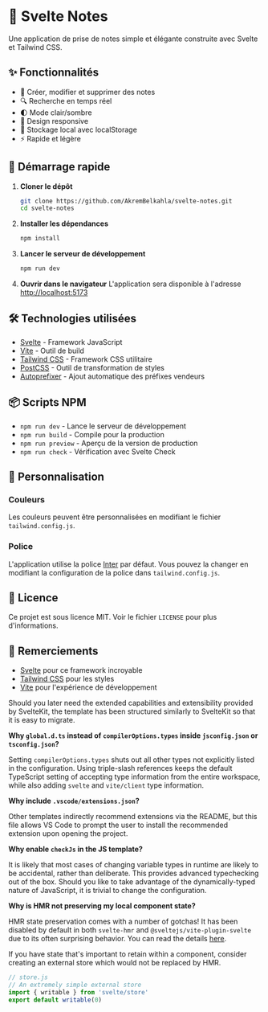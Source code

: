 # 📝 Svelte Notes 

Une application de prise de notes simple et élégante construite avec Svelte et Tailwind CSS.

## ✨ Fonctionnalités

- 📝 Créer, modifier et supprimer des notes
- 🔍 Recherche en temps réel
- 🌓 Mode clair/sombre
- 📱 Design responsive
- 💾 Stockage local avec localStorage
- ⚡ Rapide et légère

## 🚀 Démarrage rapide 

1. **Cloner le dépôt** 
   ```bash
   git clone https://github.com/AkremBelkahla/svelte-notes.git
   cd svelte-notes
   ```

2. **Installer les dépendances**
   ```bash
   npm install
   ```

3. **Lancer le serveur de développement**
   ```bash
   npm run dev
   ```

4. **Ouvrir dans le navigateur**
   L'application sera disponible à l'adresse [http://localhost:5173](http://localhost:5173)

## 🛠️ Technologies utilisées

- [Svelte](https://svelte.dev/) - Framework JavaScript
- [Vite](https://vitejs.dev/) - Outil de build
- [Tailwind CSS](https://tailwindcss.com/) - Framework CSS utilitaire
- [PostCSS](https://postcss.org/) - Outil de transformation de styles
- [Autoprefixer](https://github.com/postcss/autoprefixer) - Ajout automatique des préfixes vendeurs

## 📦 Scripts NPM

- `npm run dev` - Lance le serveur de développement
- `npm run build` - Compile pour la production
- `npm run preview` - Aperçu de la version de production
- `npm run check` - Vérification avec Svelte Check

## 🎨 Personnalisation

### Couleurs

Les couleurs peuvent être personnalisées en modifiant le fichier `tailwind.config.js`.

### Police

L'application utilise la police [Inter](https://rsms.me/inter/) par défaut. Vous pouvez la changer en modifiant la configuration de la police dans `tailwind.config.js`.

## 📄 Licence

Ce projet est sous licence MIT. Voir le fichier `LICENSE` pour plus d'informations.

## 🙏 Remerciements

- [Svelte](https://svelte.dev/) pour ce framework incroyable
- [Tailwind CSS](https://tailwindcss.com/) pour les styles
- [Vite](https://vitejs.dev/) pour l'expérience de développement

Should you later need the extended capabilities and extensibility provided by SvelteKit, the template has been structured similarly to SvelteKit so that it is easy to migrate.

**Why `global.d.ts` instead of `compilerOptions.types` inside `jsconfig.json` or `tsconfig.json`?**

Setting `compilerOptions.types` shuts out all other types not explicitly listed in the configuration. Using triple-slash references keeps the default TypeScript setting of accepting type information from the entire workspace, while also adding `svelte` and `vite/client` type information.

**Why include `.vscode/extensions.json`?**

Other templates indirectly recommend extensions via the README, but this file allows VS Code to prompt the user to install the recommended extension upon opening the project.

**Why enable `checkJs` in the JS template?**

It is likely that most cases of changing variable types in runtime are likely to be accidental, rather than deliberate. This provides advanced typechecking out of the box. Should you like to take advantage of the dynamically-typed nature of JavaScript, it is trivial to change the configuration.

**Why is HMR not preserving my local component state?**

HMR state preservation comes with a number of gotchas! It has been disabled by default in both `svelte-hmr` and `@sveltejs/vite-plugin-svelte` due to its often surprising behavior. You can read the details [here](https://github.com/sveltejs/svelte-hmr/tree/master/packages/svelte-hmr#preservation-of-local-state).

If you have state that's important to retain within a component, consider creating an external store which would not be replaced by HMR.

```js
// store.js
// An extremely simple external store
import { writable } from 'svelte/store'
export default writable(0)
```

